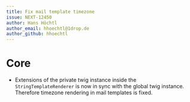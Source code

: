 ```yaml
---
title: Fix mail template timezone
issue: NEXT-12450
author: Hans Höchtl
author_email: hhoechtl@1drop.de 
author_github: hhoechtl
---
```

# Core
* Extensions of the private twig instance inside the `StringTemplateRenderer` is now in sync with the global twig instance. Therefore timezone rendering in mail templates is fixed. 
